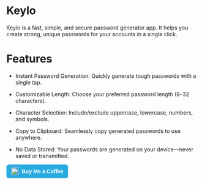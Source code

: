 # Keylo
Keylo is a fast, simple, and secure password generator app. It helps you create strong, unique passwords for your accounts in a single click.
# Features
* Instant Password Generation: Quickly generate tough passwords with a single tap.

* Customizable Length: Choose your preferred password length (8–32 characters).

* Character Selection: Include/exclude uppercase, lowercase, numbers, and symbols.

* Copy to Clipboard: Seamlessly copy generated passwords to use anywhere.

* No Data Stored: Your passwords are generated on your device—never saved or transmitted.

<a href="https://ko-fi.com/saurabh" target="_blank" style="text-decoration: none;">
  <div style="display: inline-flex; align-items: center; background-color: #29abe0; color: white; padding: 8px 12px; border-radius: 6px; font-family: sans-serif; font-weight: bold;">
    <img src="https://storage.ko-fi.com/cdn/cup-border.png" alt="Ko-fi logo" style="height: 20px; margin-right: 8px;">
    Buy Me a Coffee
  </div>
</a>
